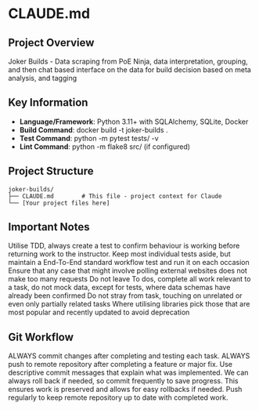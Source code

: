 # CLAUDE.md

## Project Overview

Joker Builds - Data scraping from PoE Ninja, data interpretation, grouping, and then chat based interface on the data for build decision based on meta analysis, and tagging

## Key Information

- **Language/Framework**: Python 3.11+ with SQLAlchemy, SQLite, Docker
- **Build Command**: docker build -t joker-builds .
- **Test Command**: python -m pytest tests/ -v
- **Lint Command**: python -m flake8 src/ (if configured)

## Project Structure

```
joker-builds/
├── CLAUDE.md        # This file - project context for Claude
└── [Your project files here]
```

## Important Notes

Utilise TDD, always create a test to confirm behaviour is working before returning work to the instructor. 
Keep most individual tests aside, but maintain a End-To-End standard workflow test and run it on each occasion
Ensure that any case that might involve polling external websites does not make too many requests
Do not leave To dos, complete all work relevant to a task, do not mock data, except for tests, where data schemas have already been confirmed
Do not stray from task, touching on unrelated or even only partially related tasks
Where utilising libraries pick those that are most popular and recently updated to avoid deprecation

## Git Workflow

ALWAYS commit changes after completing and testing each task.
ALWAYS push to remote repository after completing a feature or major fix.
Use descriptive commit messages that explain what was implemented.
We can always roll back if needed, so commit frequently to save progress.
This ensures work is preserved and allows for easy rollbacks if needed.
Push regularly to keep remote repository up to date with completed work.